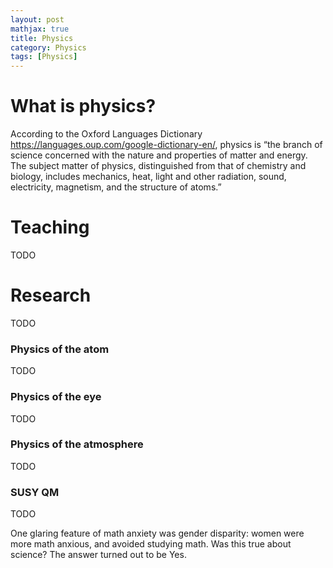 ```yaml
---
layout: post
mathjax: true
title: Physics
category: Physics
tags: [Physics]
---
```



# What is physics?
According to the Oxford Languages Dictionary https://languages.oup.com/google-dictionary-en/, physics is “the branch of science concerned with the nature and properties of matter and energy. The subject matter of physics, distinguished from that of chemistry and biology, includes mechanics, heat, light and other radiation, sound, electricity, magnetism, and the structure of atoms.” 

# Teaching

TODO

# Research

TODO

###    Physics of the atom

TODO

###    Physics of the eye

TODO

###    Physics of the atmosphere

TODO

###    SUSY QM

TODO






One glaring feature of math anxiety was gender disparity: women were more math anxious, and avoided studying math. Was this true about science? The answer turned out to be Yes.


